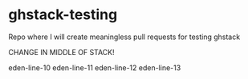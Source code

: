 # ghstack-testing
Repo where I will create meaningless pull requests for testing ghstack

CHANGE IN MIDDLE OF STACK!

eden-line-10
eden-line-11
eden-line-12
eden-line-13
